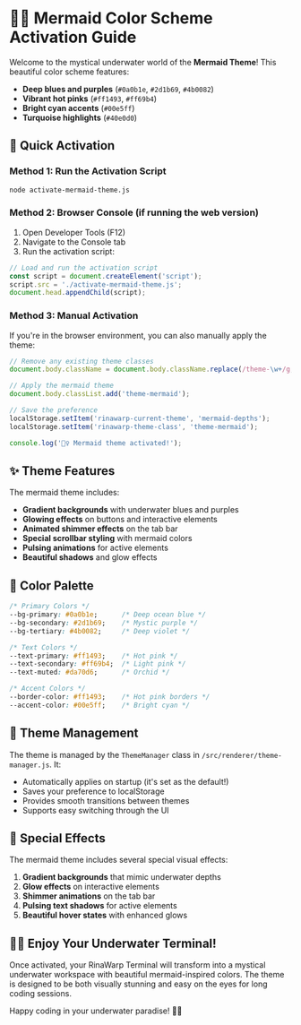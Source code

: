 # 🧜‍♀️ Mermaid Color Scheme Activation Guide

Welcome to the mystical underwater world of the **Mermaid Theme**! This beautiful color scheme features:

- **Deep blues and purples** (`#0a0b1e`, `#2d1b69`, `#4b0082`)
- **Vibrant hot pinks** (`#ff1493`, `#ff69b4`) 
- **Bright cyan accents** (`#00e5ff`)
- **Turquoise highlights** (`#40e0d0`)

## 🚀 Quick Activation

### Method 1: Run the Activation Script
```bash
node activate-mermaid-theme.js
```

### Method 2: Browser Console (if running the web version)
1. Open Developer Tools (F12)
2. Navigate to the Console tab
3. Run the activation script:
```javascript
// Load and run the activation script
const script = document.createElement('script');
script.src = './activate-mermaid-theme.js';
document.head.appendChild(script);
```

### Method 3: Manual Activation
If you're in the browser environment, you can also manually apply the theme:

```javascript
// Remove any existing theme classes
document.body.className = document.body.className.replace(/theme-\w+/g, '');

// Apply the mermaid theme
document.body.classList.add('theme-mermaid');

// Save the preference
localStorage.setItem('rinawarp-current-theme', 'mermaid-depths');
localStorage.setItem('rinawarp-theme-class', 'theme-mermaid');

console.log('🧜‍♀️ Mermaid theme activated!');
```

## ✨ Theme Features

The mermaid theme includes:

- **Gradient backgrounds** with underwater blues and purples
- **Glowing effects** on buttons and interactive elements
- **Animated shimmer effects** on the tab bar
- **Special scrollbar styling** with mermaid colors
- **Pulsing animations** for active elements
- **Beautiful shadows** and glow effects

## 🎨 Color Palette

```css
/* Primary Colors */
--bg-primary: #0a0b1e;      /* Deep ocean blue */
--bg-secondary: #2d1b69;    /* Mystic purple */
--bg-tertiary: #4b0082;     /* Deep violet */

/* Text Colors */
--text-primary: #ff1493;    /* Hot pink */
--text-secondary: #ff69b4;  /* Light pink */
--text-muted: #da70d6;      /* Orchid */

/* Accent Colors */
--border-color: #ff1493;    /* Hot pink borders */
--accent-color: #00e5ff;    /* Bright cyan */
```

## 🔧 Theme Management

The theme is managed by the `ThemeManager` class in `/src/renderer/theme-manager.js`. It:

- Automatically applies on startup (it's set as the default!)
- Saves your preference to localStorage
- Provides smooth transitions between themes
- Supports easy switching through the UI

## 🌊 Special Effects

The mermaid theme includes several special visual effects:

1. **Gradient backgrounds** that mimic underwater depths
2. **Glow effects** on interactive elements
3. **Shimmer animations** on the tab bar
4. **Pulsing text shadows** for active elements
5. **Beautiful hover states** with enhanced glows

## 🧜‍♀️ Enjoy Your Underwater Terminal!

Once activated, your RinaWarp Terminal will transform into a mystical underwater workspace with beautiful mermaid-inspired colors. The theme is designed to be both visually stunning and easy on the eyes for long coding sessions.

Happy coding in your underwater paradise! 🐚✨
